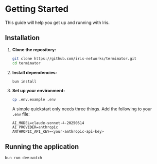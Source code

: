 # Getting Started

This guide will help you get up and running with Iris.

## Installation

1.  **Clone the repository:**
    ```bash
    git clone https://github.com/iris-networks/terminator.git
    cd terminator
    ```
2.  **Install dependencies:**
    ```bash
    bun install
    ```
3.  **Set up your environment:**
    ```bash
    cp .env.example .env
    ```
    A simple quickstart only needs three things. Add the following to your `.env` file:
    ```
    AI_MODEL=claude-sonnet-4-20250514
    AI_PROVIDER=anthropic
    ANTHROPIC_API_KEY=<your-anthropic-api-key>
    ```

## Running the application

```bash
bun run dev:watch
```
